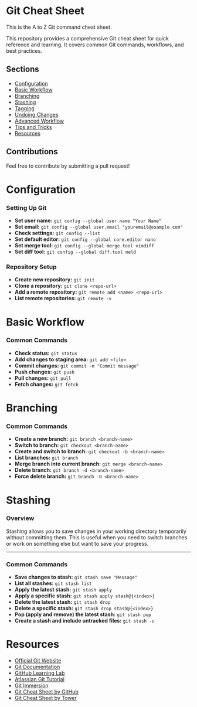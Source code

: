 # Git Cheat Sheet

This is the A to Z Git command cheat sheet.

This repository provides a comprehensive Git cheat sheet for quick reference and learning. It covers common Git commands, workflows, and best practices.


## Sections
- [Configuration](Configuration.md)
- [Basic Workflow](Workflow.md)
- [Branching](Branching.md)
- [Stashing](Stashing.md)
- [Tagging](Tagging.md)
- [Undoing Changes](UndoingChanges.md)
- [Advanced Workflow](AdvancedWorkflow.md)
- [Tips and Tricks](TipsAndTricks.md)
- [Resources](Resources.md)

## Contributions
Feel free to contribute by submitting a pull request!

# Configuration

### Setting Up Git
- **Set user name:** `git config --global user.name "Your Name"`
- **Set email:** `git config --global user.email "youremail@example.com"`
- **Check settings:** `git config --list`
- **Set default editor:** `git config --global core.editor nano`
- **Set merge tool:** `git config --global merge.tool vimdiff`
- **Set diff tool:** `git config --global diff.tool meld`

### Repository Setup
- **Create new repository:** `git init`
- **Clone a repository:** `git clone <repo-url>`
- **Add a remote repository:** `git remote add <name> <repo-url>`
- **List remote repositories:** `git remote -v`

# Basic Workflow

### Common Commands
- **Check status:** `git status`
- **Add changes to staging area:** `git add <file>`
- **Commit changes:** `git commit -m "Commit message"`
- **Push changes:** `git push`
- **Pull changes:** `git pull`
- **Fetch changes:** `git fetch`


# Branching

### Common Commands
- **Create a new branch:** `git branch <branch-name>`
- **Switch to branch:** `git checkout <branch-name>`
- **Create and switch to branch:** `git checkout -b <branch-name>`
- **List branches:** `git branch`
- **Merge branch into current branch:** `git merge <branch-name>`
- **Delete branch:** `git branch -d <branch-name>`
- **Force delete branch:** `git branch -D <branch-name>`


# Stashing

### Overview
Stashing allows you to save changes in your working directory temporarily without committing them. This is useful when you need to switch branches or work on something else but want to save your progress.

---

### Common Commands
- **Save changes to stash:** `git stash save "Message"`
- **List all stashes:** `git stash list`
- **Apply the latest stash:** `git stash apply`
- **Apply a specific stash:** `git stash apply stash@{<index>}`
- **Delete the latest stash:** `git stash drop`
- **Delete a specific stash:** `git stash drop stash@{<index>}`
- **Pop (apply and remove) the latest stash:** `git stash pop`
- **Create a stash and include untracked files:** `git stash -u`


# Resources

- [Official Git Website](https://git-scm.com/)
- [Git Documentation](https://git-scm.com/doc)
- [GitHub Learning Lab](https://lab.github.com/)
- [Atlassian Git Tutorial](https://www.atlassian.com/git/tutorials)
- [Git Immersion](https://gitimmersion.com/)
- [Git Cheat Sheet by GitHub](https://education.github.com/git-cheat-sheet-education.pdf)
- [Git Cheat Sheet by Tower](https://www.git-tower.com/blog/git-cheat-sheet/)


